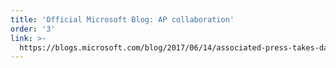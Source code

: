 ```yaml
---
title: 'Official Microsoft Blog: AP collaboration'
order: '3'
link: >-
  https://blogs.microsoft.com/blog/2017/06/14/associated-press-takes-data-storytelling-next-level-microsoft-power-bi/
---
```


